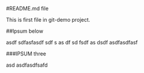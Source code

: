 #README.md file

This is first file in git-demo project.

##Ipsum below

asdf
sdfasfasdf sdf s as df sd fsdf
as
dsdf
asdfasdfasf

###IPSUM three

asd
asdfasdfsafd